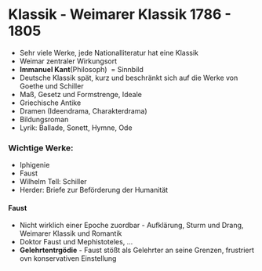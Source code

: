 # Klassik - Weimarer Klassik 1786 - 1805

-   Sehr viele Werke, jede Nationalliteratur hat eine Klassik
-   Weimar zentraler Wirkungsort
-   __Immanuel Kant__(Philosoph)  = Sinnbild
-   Deutsche Klassik spät, kurz und beschränkt sich auf die Werke von Goethe und Schiller
-   Maß, Gesetz und Formstrenge, Ideale
-   Griechische Antike
-   Dramen (Ideendrama, Charakterdrama)
-   Bildungsroman
-   Lyrik: Ballade, Sonett, Hymne, Ode
### Wichtige Werke:
-   Iphigenie
-   Faust
-   Wilhelm Tell: Schiller
-   Herder: Briefe zur Beförderung der Humanität

#### Faust
-   Nicht wirklich einer Epoche zuordbar - Aufklärung, Sturm und Drang, Weimarer Klassik und Romantik
-   Doktor Faust und Mephistoteles, …
-   __Gelehrtentrgödie__ - Faust stößt als Gelehrter an seine Grenzen, frustriert ovn konservativen Einstellung